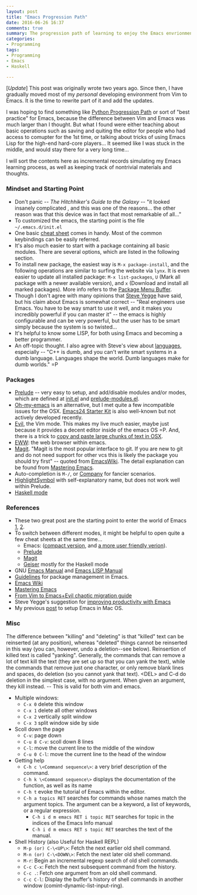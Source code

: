 ```yaml
---
layout: post
title: "Emacs Progression Path"
date: 2016-06-26 16:37
comments: true
summary: The progression path of learning to enjoy the Emacs envrionment by a Vim user
categories:
- Programming
tags:
- Programming
- Emacs
- Haskell

---
```


[_Update_] This post was originally wrote two years ago. Since then, I have
gradually moved most of my _personal_ developing environment from Vim
to Emacs. It is the time to rewrite part of it and add the updates.

I was hoping to find something like [Python Progression Path](http://stackoverflow.com/questions/2573135/python-progression-path-from-apprentice-to-guru) or sort of "best practice" for Emacs, because the difference between Vim and Emacs was much larger than I thought. But what I found were either teaching about basic operations such as saving and quiting the editor for people who had access to comupter for the 1st time, or talking about tricks of using Emacs Lisp for the high-end hard-core players... It seemed like I was stuck in the middle, and would stay there for a very long time...

I will sort the contents here as incremental records simulating my Emacs learning process, as well as keeping track of nontrivial materials and thoughts.

### Mindset and Starting Point

- Don't panic -- _The Hitchhiker's Guide to the Galaxy_ -- "it looked insanely complicated , and this was one of the reasons... the other reason was that this device was in fact that most remarkable of all..."
- To customized the emacs, the starting point is the file `~/.emacs.d/init.el`
- One basic
  [cheat sheet](http://refcards.com/docs/gildeas/gnu-emacs/emacs-refcard-a4.pdf)
  comes in handy. Most of the common keybindings can be easily referred.
- It's also much easier to start with a package containing all basic
  modules. There are several options, which are listed in the
  following section.
- To install new package, the easiest way is `M-x package-install`,
  and the following operations are similar to surfing the website via
  `lynx`. It is even easier to update all installed package: `M-x
  list-packages`, `U` (Mark all package with a newer available
  version), and `x` (Download and install all marked packages). More
  info refers to the
  [Package Menu Buffer](https://www.gnu.org/software/emacs/manual/html_node/emacs/Package-Menu.html).
- Though I don't agree with many opinions that
  [Steve Yegge](https://en.wikipedia.org/wiki/Steve_Yegge) have said,
  but his claim about Emacs is somewhat correct -- "Real engineers use
  Emacs. You have to be way smart to use it well, and it makes you
  incredibly powerful if you can master it" -- the emacs is highly
  configurable and can be very powerful, but the user has to be
  smart simply because the system is so twisted...
- It's helpful to know some LISP, for both using Emacs and becoming a
  better programmer.
- An off-topic thought. I also agree
  with Steve's view about
  [languages](https://sites.google.com/site/steveyegge2/tour-de-babel),
  especially -- "C++ is dumb, and you can't write smart systems in a
  dumb language. Languages shape the world. Dumb languages make for
  dumb worlds."  =P

### Packages

- [Prelude](http://batsov.com/prelude/) -- very easy to setup, and
  add/disable modules and/or modes, which are defined at
  [init.el](https://github.com/creasyw/dot_file/blob/master/init.el)
  and [prelude-modules.el](https://github.com/creasyw/dot_file/blob/master/prelude-modules.el).
- [Oh-my-emacs](https://github.com/xiaohanyu/oh-my-emacs) is an
  alternative, but I met quite a few
  incompatible issues for the OSX. [Emacs24 Starter Kit](https://github.com/eschulte/emacs24-starter-kit)
  is also well-known but not actively developed recently.
- [Evil](https://www.emacswiki.org/emacs/Evil), the Vim mode. This makes my live much easier, maybe just because it provides a decent editor inside of
  the emacs OS =P. And, there is a trick to
  [copy and paste large chunks of text in OSX](http://stackoverflow.com/questions/3960034/pasting-text-into-emacs-on-macintosh).
- [EWW](https://www.gnu.org/software/emacs/manual/html_mono/eww.html):
  the web browser within emacs.
- [Magit](https://github.com/magit/magit). "Magit is the most popular interface to git. If you are new to git and do not need support for other vcs this is likely the package you should try first" -- quoted from [EmacsWiki](http://www.emacswiki.org/emacs/Git). The detail explanation can be found from [Mastering Emacs](http://www.masteringemacs.org/articles/2013/12/06/introduction-magit-emacs-mode-git/).
- Auto-completion is `M-/`, or
  [Company](http://company-mode.github.io/) for fancier scenarios.
- [HighlightSymbol](http://www.emacswiki.org/emacs/HighlightSymbol)
    with self-explanatory name, but does not work well within
    Prelude.
- [Haskell mode](http://haskell.github.io/haskell-mode/)

### References

* These two great post are the starting point to enter the
  world of Emacs [1](http://sachachua.com/blog/2013/05/how-to-learn-emacs-a-hand-drawn-one-pager-for-beginners/), [2](http://sachachua.com/p/26006).
* To switch between different modes, it might be helpful to open quite a few cheat
  sheets at the same time...
    - Emacs: ([compact version](http://refcards.com/docs/gildeas/gnu-emacs/emacs-refcard-a4.pdf), and [a more user friendly verion](http://cs.iupui.edu/~kweimer/EmacsCheatSheet.pdf)).
    - [Prelude](http://g-design.net/textmate.pdf)
    - [Magit](https://magit.vc/manual/magit-refcard.pdf)
    - [Geiser](http://www.nongnu.org/geiser/geiser_5.html) mostly for
      the Haskell mode
* GNU [Emacs Manual](http://www.gnu.org/software/emacs/manual/html_node/emacs/index.html) and [Emacs LISP Manual](http://www.gnu.org/software/emacs/manual/html_node/elisp/)
* [Guidelines](http://batsov.com/articles/2012/02/19/package-management-in-emacs-the-good-the-bad-and-the-ugly/) for package management in Emacs.
* [Emacs Wiki](http://www.emacswiki.org/emacs/)
* [Mastering Emacs](http://www.masteringemacs.org/)
* [From Vim to Emacs+Evil chaotic migration guide](http://juanjoalvarez.net/es/detail/2014/sep/19/vim-emacsevil-chaotic-migration-guide/)
* Steve Yegge's suggestion for [improving productivity with Emacs](https://sites.google.com/site/steveyegge2/effective-emacs)
* My previous [post](http://wqiong.com/blog/2013/07/01/setup-emacs-in-mac-os/) to setup Emacs in Mac OS.

### Misc

The difference between "killing" and "deleting" is that "killed" text
can be reinserted (at any position), whereas "deleted" things cannot
be reinserted in this way (you can, however, undo a deletion--see below).
Reinsertion of killed text is called "yanking".  Generally, the
commands that can remove a lot of text kill the text (they are set up so
that you can yank the text), while the commands that remove just one
character, or only remove blank lines and spaces, do deletion (so you
cannot yank that text).  \<DEL\> and C-d do deletion in the simplest
case, with no argument.  When given an argument, they kill instead.
-- This is valid for both vim and emacs.

- Multiple windows:
    - `C-x 0`  delete this window
    - `C-x 1`  delete all other windows
    - `C-x 2`  vertically split window
    - `C-x 3`  split window side by side
- Scoll down the page
    - `C-v`: page down
    - `C-u 8 C-v`: scoll down 8 lines
    - `C-l`: move the current line to the middle of the window
    - `C-u 0 C-l`: move the current line to the head of the window
- Getting help
    - `C-h c \<Command sequence\>`:   a very brief description of the command.
    - `C-h k \<Command sequence\>`   displays the documentation of the function, as well as its name
    - `C-h t` evoke the tutorial of Emacs within the editor.
    - `C-h a topics RET` searches for commands whose names match the
    argument topics. The argument can be a keyword, a list of keywords,
    or a regular expression.
        - `C-h i d m emacs RET i topic RET` searches for topic in the
        indices of the Emacs Info manual
        - `C-h i d m emacs RET s topic RET` searches the text of the
        manual.
- Shell History (also Useful for Haskell REPL)
    - `M-p (or) C-\<UP\>`: Fetch the next earlier old shell command.
    - `M-n (or) C-\<DOWN\>`: Fetch the next later old shell command.
    - `M-r`: Begin an incremental regexp search of old shell commands.
    - `C-c C-x`: Fetch the next subsequent command from the history.
    - `C-c .`: Fetch one argument from an old shell command.
    - `C-c C-l`: Display the buffer's history of shell commands in another window (comint-dynamic-list-input-ring).
